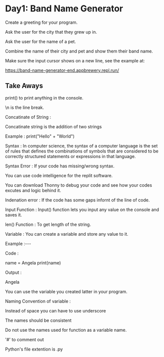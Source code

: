 
# Day1: Band Name Generator

Create a greeting for your program.

Ask the user for the city that they grew up in.

Ask the user for the name of a pet.

Combine the name of their city and pet and show them their band name.

Make sure the input cursor shows on a new line, see the example at:

https://band-name-generator-end.appbrewery.repl.run/

## Take Aways

print() to print anything in the console.

\n is the line break.

Concatinate of String : 

Concatinate string is the addition of two strings

Example : print("Hello" + "World")

Syntax : In computer science, the syntax of a computer language is the set of rules that defines the
 combinations of symbols that are considered to be correctly structured statements or expressions in that language. 

Syntax Error : If your code has missing/wrong syntax.

You can use code intelligence for the replit software.

You can download Thonny to debug your code and see how your codes excutes and logic behind it.

Indenation error : If the code has some gaps infornt of the line of code.

Input Function : Input() function lets you input any value on the console and saves it. 

len() Function : To get length of the string. 

Variable : You can create a variable and store any value to it.

Example :---

Code :

name = Angela
print(name)

Output :

Angela

You can use the variable you created latter in your program.

Naming Convention of variable :

Instead of space you can have to use underscore

The names should be consistent

Do not use the names used for function as a variable name.

'#' to comment out

Python's file extention is .py
